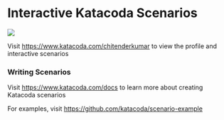 # Interactive Katacoda Scenarios

[![](http://shields.katacoda.com/katacoda/chitenderkumar/count.svg)](https://www.katacoda.com/chitenderkumar "Get your profile on Katacoda.com")

Visit https://www.katacoda.com/chitenderkumar to view the profile and interactive scenarios

### Writing Scenarios
Visit https://www.katacoda.com/docs to learn more about creating Katacoda scenarios

For examples, visit https://github.com/katacoda/scenario-example
